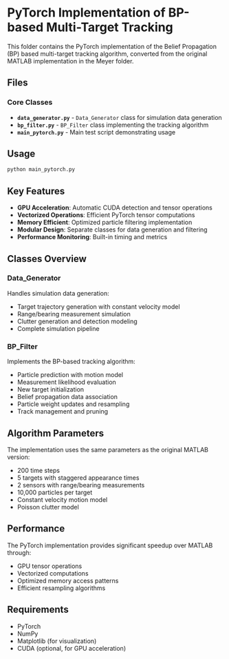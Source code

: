 # PyTorch Implementation of BP-based Multi-Target Tracking

This folder contains the PyTorch implementation of the Belief Propagation (BP) based multi-target tracking algorithm, converted from the original MATLAB implementation in the Meyer folder.

## Files

### Core Classes
- **`data_generator.py`** - `Data_Generator` class for simulation data generation
- **`bp_filter.py`** - `BP_Filter` class implementing the tracking algorithm
- **`main_pytorch.py`** - Main test script demonstrating usage

## Usage

```python
python main_pytorch.py
```

## Key Features

- **GPU Acceleration**: Automatic CUDA detection and tensor operations
- **Vectorized Operations**: Efficient PyTorch tensor computations
- **Memory Efficient**: Optimized particle filtering implementation
- **Modular Design**: Separate classes for data generation and filtering
- **Performance Monitoring**: Built-in timing and metrics

## Classes Overview

### Data_Generator
Handles simulation data generation:
- Target trajectory generation with constant velocity model
- Range/bearing measurement simulation
- Clutter generation and detection modeling
- Complete simulation pipeline

### BP_Filter
Implements the BP-based tracking algorithm:
- Particle prediction with motion model
- Measurement likelihood evaluation
- New target initialization
- Belief propagation data association
- Particle weight updates and resampling
- Track management and pruning

## Algorithm Parameters

The implementation uses the same parameters as the original MATLAB version:
- 200 time steps
- 5 targets with staggered appearance times
- 2 sensors with range/bearing measurements
- 10,000 particles per target
- Constant velocity motion model
- Poisson clutter model

## Performance

The PyTorch implementation provides significant speedup over MATLAB through:
- GPU tensor operations
- Vectorized computations
- Optimized memory access patterns
- Efficient resampling algorithms

## Requirements

- PyTorch
- NumPy
- Matplotlib (for visualization)
- CUDA (optional, for GPU acceleration)